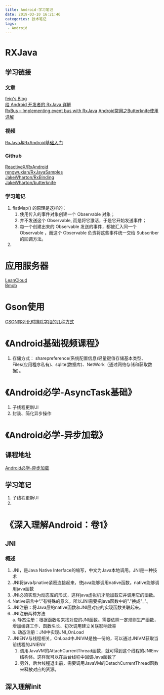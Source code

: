 ```yaml
---
title: Android-学习笔记
date: 2019-03-10 16:21:46
categories: 技术笔记
tags:
 - Android
---
```


# RXJava
## 学习链接
### 文章
[feiq's Blog](http://blog.inching.org/categories/RxJava/)  
[给 Android 开发者的 RxJava 详解](https://gank.io/post/560e15be2dca930e00da1083)  
[RxBus – Implementing event bus with RxJava](https://androidwave.com/rxbus-implementing-event-bus-with-rxjava/)
[Android常用之Butterknife使用详解](https://segmentfault.com/a/1190000016460847)

### 视频
[RxJava与RxAndroid基础入门](https://www.imooc.com/learn/877)

### Github
[ReactiveX/RxAndroid](https://github.com/ReactiveX/RxAndroid)  
[rengwuxian/RxJavaSamples](https://github.com/rengwuxian/RxJavaSamples)  
[JakeWharton/RxBinding](https://github.com/JakeWharton/RxBinding)  
[JakeWharton/butterknife](https://github.com/JakeWharton/butterknife)

### 学习笔记
1. flatMap() 的原理是这样的：
   1. 使用传入的事件对象创建一个 Observable 对象；
   2. 并不发送这个 Observable, 而是将它激活，于是它开始发送事件；
   3. 每一个创建出来的 Observable 发送的事件，都被汇入同一个 Observable ，而这个 Observable 负责将这些事件统一交给 Subscriber 的回调方法。
2. 


# 应用服务器
[LeanCloud](https://leancloud.cn/dashboard/login.html#/signin)  
[Bmob](https://www.bmob.cn/)  

# Gson使用
[GSON序列化时排除字段的几种方式](https://my.oschina.net/orgsky/blog/368768)

# 《Android基础视频课程》
1. 存储方式： sharepreference(系统配置信息)轻量键值存储基本类型、Files(应用程序私有)、sqlite(数据库)、NetWork（通过网络存储和获取数据）。


# 《Android必学-AsyncTask基础》
1. 子线程更新UI
2. 封装、简化异步操作

# 《Android必学-异步加载》
## 课程地址
[Android必学-异步加载](https://www.imooc.com/learn/406)

## 学习笔记
1. 子线程更新UI
2. 

# 《深入理解Android：卷1》
## JNI
### 概述
1. JNI，是Java Native Interface的缩写，中文为Java本地调用。JNI是一种技术
2. JNI将java与native紧密连接起来，使java能够调用native函数，native能够调用java函数
3. JNI必须实现为动态库的形式，这样java虚拟机才能加载它并调用它的函数。
4. Native语言中“.”有特殊的意义，所以JNI需要把java函数中的"."换成"_"。
5. JNI注册：将Java层的native函数和JNI层对应的实现函数关联起来。
6. JNI注册两种方法  
   a. 静态注册：根据函数名来找对应的JNI函数。需要依照一定规则生产函数，增加编译工作、函数名长、初次调用建立关联影响效率  
   b. 动态注册：JNI中实现JNI_OnLoad
7. JNIENV与线程相关，OnLoad中JNIVM是独一份的，可以通过JNIVM获取当前线程的JNIENV
   1. 调用JavaVM的AttachCurrentThread函数，就可得到这个线程的JNIEnv结构体。这样就可以在后台线程中回调Java函数了
   2. 另外，后台线程退出前，需要调用JavaVM的DetachCurrentThread函数来释放对应的资源。

## 深入理解init

